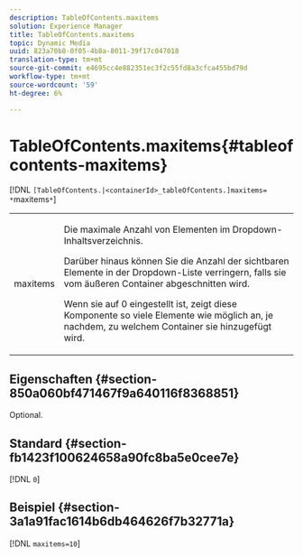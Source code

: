 ```yaml
---
description: TableOfContents.maxitems
solution: Experience Manager
title: TableOfContents.maxitems
topic: Dynamic Media
uuid: 823a70b8-0f05-4b8a-8011-39f17c047018
translation-type: tm+mt
source-git-commit: e4695cc4e882351ec3f2c55fd8a3cfca455bd79d
workflow-type: tm+mt
source-wordcount: '59'
ht-degree: 6%

---
```



# TableOfContents.maxitems{#tableofcontents-maxitems}

[!DNL `[TableOfContents.|<containerId>_tableOfContents.]maxitems= *`maxitems`*`]

<table id="table_F9BC656721B04870AC628ACBC47E7200"> 
 <tbody> 
  <tr> 
   <td> <p> <span class="codeph"><span class="varname"> maxitems</span></span> </p> </td> 
   <td> <p>Die maximale Anzahl von Elementen im Dropdown-Inhaltsverzeichnis. </p> <p>Darüber hinaus können Sie die Anzahl der sichtbaren Elemente in der Dropdown-Liste verringern, falls sie vom äußeren Container abgeschnitten wird. </p> <p>Wenn sie auf <span class="codeph"> 0</span> eingestellt ist, zeigt diese Komponente so viele Elemente wie möglich an, je nachdem, zu welchem Container sie hinzugefügt wird. </p> </td> 
  </tr> 
 </tbody> 
</table>

## Eigenschaften {#section-850a060bf471467f9a640116f8368851}

Optional.

## Standard {#section-fb1423f100624658a90fc8ba5e0cee7e}

[!DNL `0`]

## Beispiel {#section-3a1a91fac1614b6db464626f7b32771a}

[!DNL `maxitems=10`]
